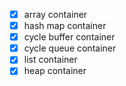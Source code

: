 - [x] array container
- [x] hash map container
- [x] cycle buffer container
- [x] cycle queue container
- [x] list container
- [x] heap container